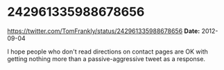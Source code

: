 # 242961335988678656
https://twitter.com/TomFrankly/status/242961335988678656
**Date:** 2012-09-04

I hope people who don't read directions on contact pages are OK with getting nothing more than a passive-aggressive tweet as a response.
